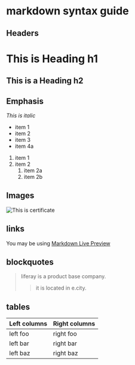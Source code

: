 # markdown syntax guide

## Headers

# This is Heading h1
## This is a Heading h2

## Emphasis

*This is italic*

* item 1
* item 2
* item 3
* item 4a

1. item 1
2. item 2
    1. item 2a
    2. item 2b

## Images

![This is certificate](https://t1.gstatic.com/licensed-image?q=tbn:ANd9GcSwj3bKd7452eurwapKwIkKWla4CFI0-REjXDUzt4Dg552PlsO8k0C5vf6BoQPNo_P8 "pets")

## links

You may be using [Markdown Live Preview](https://markdownlivepreview.com/)

## blockquotes 

> liferay is a product base company.
>
>> it is located in e.city.

## tables

| Left columns  | Right columns |
| ------------- | --------------|
| left foo      | right foo     |
| left bar      | right bar     |
| left baz      | right baz     |
